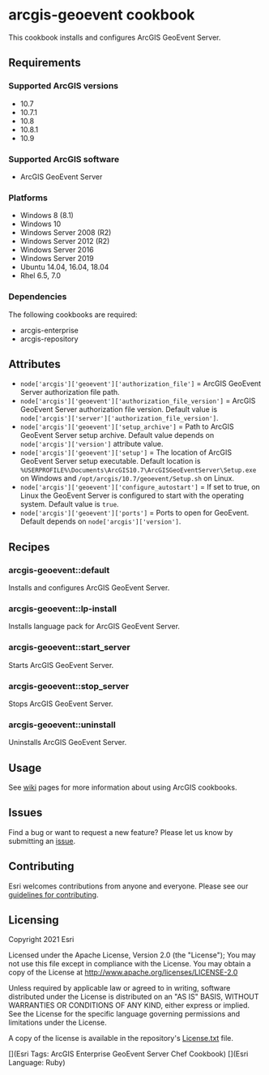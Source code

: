 arcgis-geoevent cookbook
===============

This cookbook installs and configures ArcGIS GeoEvent Server.

Requirements
------------

### Supported ArcGIS versions

* 10.7
* 10.7.1
* 10.8
* 10.8.1
* 10.9

### Supported ArcGIS software

* ArcGIS GeoEvent Server

### Platforms

* Windows 8 (8.1)
* Windows 10
* Windows Server 2008 (R2)
* Windows Server 2012 (R2)
* Windows Server 2016
* Windows Server 2019
* Ubuntu 14.04, 16.04, 18.04
* Rhel 6.5, 7.0

### Dependencies

The following cookbooks are required:

* arcgis-enterprise
* arcgis-repository

Attributes
----------

* `node['arcgis']['geoevent']['authorization_file']` = ArcGIS GeoEvent Server authorization file path. 
* `node['arcgis']['geoevent']['authorization_file_version']` = ArcGIS GeoEvent Server authorization file version. Default value is `node['arcgis']['server']['authorization_file_version']`.
* `node['arcgis']['geoevent']['setup_archive']` = Path to ArcGIS GeoEvent Server setup archive. Default value depends on `node['arcgis']['version']` attribute value.
* `node['arcgis']['geoevent']['setup']` = The location of ArcGIS GeoEvent Server setup executable. Default location is `%USERPROFILE%\Documents\ArcGIS10.7\ArcGISGeoEventServer\Setup.exe` on Windows and `/opt/arcgis/10.7/geoevent/Setup.sh` on Linux.
* `node['arcgis']['geoevent']['configure_autostart']` = If set to true, on Linux the GeoEvent Server is configured to start with the operating system.  Default value is `true`.
* `node['arcgis']['geoevent']['ports']` = Ports to open for GeoEvent. Default depends on `node['arcgis']['version']`.


Recipes
-------

### arcgis-geoevent::default

Installs and configures ArcGIS GeoEvent Server.

### arcgis-geoevent::lp-install

Installs language pack for ArcGIS GeoEvent Server.

### arcgis-geoevent::start_server

Starts ArcGIS GeoEvent Server.

### arcgis-geoevent::stop_server

Stops ArcGIS GeoEvent Server.

### arcgis-geoevent::uninstall
Uninstalls ArcGIS GeoEvent Server.


Usage
-----

See [wiki](https://github.com/Esri/arcgis-cookbook/wiki) pages for more information about using ArcGIS cookbooks.

## Issues

Find a bug or want to request a new feature?  Please let us know by submitting an [issue](https://github.com/Esri/arcgis-cookbook/issues).

## Contributing

Esri welcomes contributions from anyone and everyone. Please see our [guidelines for contributing](https://github.com/esri/contributing).

Licensing
---------

Copyright 2021 Esri

Licensed under the Apache License, Version 2.0 (the "License");
You may not use this file except in compliance with the License.
You may obtain a copy of the License at
   http://www.apache.org/licenses/LICENSE-2.0

Unless required by applicable law or agreed to in writing, software
distributed under the License is distributed on an "AS IS" BASIS,
WITHOUT WARRANTIES OR CONDITIONS OF ANY KIND, either express or implied.
See the License for the specific language governing permissions and
limitations under the License.

A copy of the license is available in the repository's [License.txt](https://github.com/Esri/arcgis-cookbook/blob/master/License.txt?raw=true) file.

[](Esri Tags: ArcGIS Enterprise GeoEvent Server Chef Cookbook)
[](Esri Language: Ruby)
